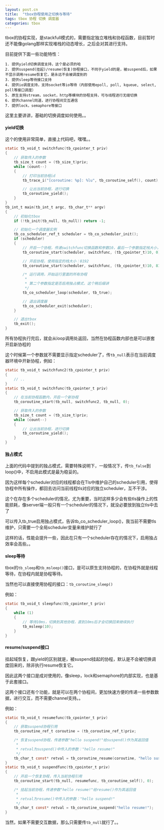 ```yaml
---
layout: post.cn
title:  "tbox协程使用之切换与等待"
tags: tbox 协程 切换 调度器
categories: tbox
---
```


tbox的协程实现，是stackfull模式的，需要指定独立堆栈和协程函数，目前暂时还不能像golang那样实现堆栈的动态增长，之后会对其进行支持。

目前提供下面一些功能特性：

```
1. 提供yield切换调度支持，这个是必须的哈
2. 提供suspend(挂起)/resume(恢复)协程接口，不同于yield的是，被suspend后，如果不显示调用resume恢复它，是永远不会被调度到的
3. 提供sleep等待接口支持
4. 提供io调度支持，支持socket等io等待（内部使用epoll, poll, kqueue, select, poll等接口调度）
5. 原生支持stream，socket，http等模块的协程支持，可与线程进行无缝切换
6. 提供channel同道，进行协程间交互通信
7. 提供lock，semaphore等接口
```






这里主要讲讲，基础的切换调度如何使用。。

#### yield切换

这个的使用非常简单，直接上代码吧，嘿嘿。。

```c
static tb_void_t switchfunc(tb_cpointer_t priv)
{
    // 获取传入的参数
    tb_size_t count = (tb_size_t)priv;
    while (count--)
    {
        // 打印当前协程id
        tb_trace_i("[coroutine: %p]: %lu", tb_coroutine_self(), count);

        // 让出当前协程，进行切换
        tb_coroutine_yield();
    }
}
tb_int_t main(tb_int_t argc, tb_char_t** argv)
{
    // 初始化tbox
    if (!tb_init(tb_null, tb_null)) return -1;

    // 初始化一个调度器实例
    tb_co_scheduler_ref_t scheduler = tb_co_scheduler_init();
    if (scheduler)
    {
        // 开启一个协程，传递switchfunc切换函数和参数10，最后一个参数指定栈大小，传0使用默认值
        tb_coroutine_start(scheduler, switchfunc, (tb_cpointer_t)10, 0);

        // 开启协程，使用指定的栈大小：8192
        tb_coroutine_start(scheduler, switchfunc, (tb_cpointer_t)10, 8192);

        /* 运行调用，开始运行里面的所有协程
         *
         * 第二个参数指定是否启用独占模式，这个稍后细讲
         */
        tb_co_scheduler_loop(scheduler, tb_true);

        // 退出调度器
        tb_co_scheduler_exit(scheduler);
    }

    // 退出tbox
    tb_exit();
}
```

所有协程执行完后，就会从loop调用处返回，当然在协程函数内部也是可以嵌套开启新协程的

这个时候第一个参数就不需要显示指定scheduler了，传`tb_null`表示在当前调度器环境中开新协程，例如：

```c
static tb_void_t switchfunc2(tb_cpointer_t priv)
{
    // ..
}
static tb_void_t switchfunc(tb_cpointer_t priv)
{
    // 在当前协程函数内，开启一个新协程    
    tb_coroutine_start(tb_null, switchfunc2, tb_null, 0);

    // 获取传入的参数
    tb_size_t count = (tb_size_t)priv;
    while (count--)
    {
        // 让出当前协程，进行切换
        tb_coroutine_yield();
    }
}
```

#### 独占模式

上面的代码中提到的独占模式，需要特殊说明下，一般情况下，传`tb_false`到loop()中，不启用此模式是最为稳妥的。

因为这样每个scheduler对应的线程都会在Tls中维护自己的scheduler引用，使得协程中所有操作，都回去访问当前线程tls对应的独立scheduler，互不干涉。

这个在存在多个scheduler的情况，尤为重要，当时这样多少会有些tls操作上的性能损耗，像server端一般只有一个scheduler的情况下，就没必要放到独立tls中去了

可以传入tb_true启用独占模式，告诉tb_co_scheduler_loop()，我当前不需要tls维护，只需要一个全局scheduler变量来维护就行了

这样的话，性能会提升一些，因此在只有一个scheduler存在的情况下，启用独占效率会高些。。


#### sleep等待

tbox的`tb_sleep`和`tb_msleep()`接口，是可以原生支持协程的，在协程外就是线程等待，在协程内就是协程等待。

当然也可以直接使用协程的接口：`tb_coroutine_sleep()`

例如：

```c
static tb_void_t sleepfunc(tb_cpointer_t priv)
{
    while (1)
    {
        // 等待10ms，切换到其他协程，直到10ms后才会切换回来继续执行
        tb_msleep(10);
    }
}
```

#### resume/suspend接口

挂起域恢复，跟yield的区别就是，被suspend挂起的协程，默认是不会被切换调度回来的，除非执行resume恢复它。

因此这两个接口是成对使用的，像sleep，lock和semaphore的内部实现，也是基于此套接口。

这两个接口还有个功能，就是可以在两个协程间，更加快速方便的传递一些参数数据，进行交互，而不需要channel支持。。

例如：

```c
static tb_void_t resumefunc(tb_cpointer_t priv)
{
    // 获取suspend协程引用 
    tb_coroutine_ref_t coroutine = (tb_coroutine_ref_t)priv;

    /* 恢复suspend协程，传递参数"hello suspend!"给suspend()作为其返回值
     *
     * retval为suspend()中传入的参数："hello resume!"
     */
    tb_char_t const* retval = tb_coroutine_resume(coroutine, "hello suspend!");
}
static tb_void_t suspendfunc(tb_cpointer_t priv)
{
    // 开启一个恢复协程，传入当前协程引用
    tb_coroutine_start(tb_null, resumefunc, tb_coroutine_self(), 0);

    /* 挂起当前协程，传递参数"hello resume!"给resume()作为其返回值
     *
     * retval为resume()中传入的参数："hello suspend!"
     */
    tb_char_t const* retval = tb_coroutine_suspend("hello resume!");
}
```

当然，如果不需要交互数据，那么只需要传`tb_null`就行了。。
